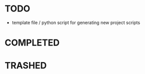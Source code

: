 # TODO

- template file / python script for generating new project scripts

# COMPLETED


# TRASHED
